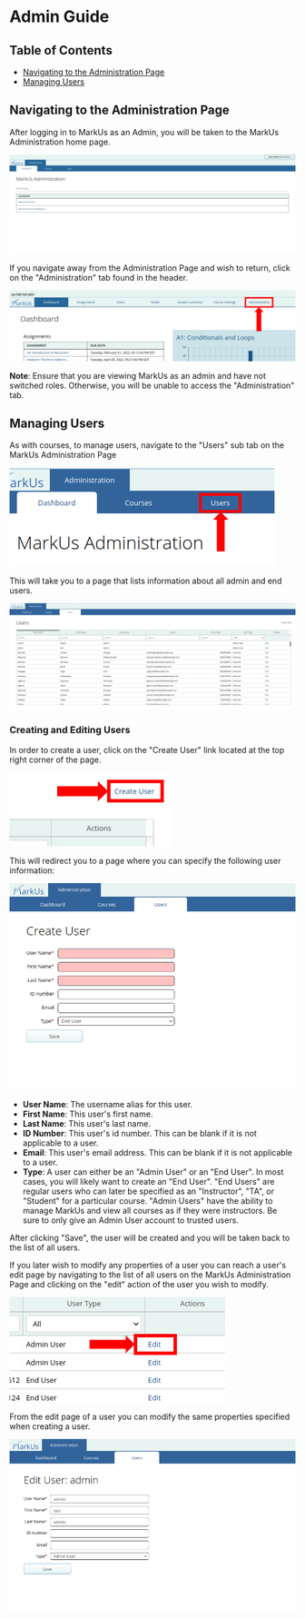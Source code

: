 # Admin Guide

## Table of Contents

- [Navigating to the Administration Page](#navigating-to-the-administration-page)
- [Managing Users](#managing-users)

## Navigating to the Administration Page

After logging in to MarkUs as an Admin, you will be taken to the MarkUs Administration home page.

![Markus Admin Dashboard](images/markus-admin-dashboard.png)

If you navigate away from the Administration Page and wish to return, click on the "Administration" tab found in the header.

![Markus Admin Tab](images/markus-admin-tab.png)

**Note**: Ensure that you are viewing MarkUs as an admin and have not switched roles. Otherwise, you will be unable to access the "Administration" tab.

## Managing Users

As with courses, to manage users, navigate to the "Users" sub tab on the MarkUs Administration Page

![Markus User Tab](images/markus-admin-user-tab.png)

This will take you to a page that lists information about all admin and end users.

![Markus User List](images/markus-admin-users-list.png)

### Creating and Editing Users

In order to create a user, click on the "Create User" link located at the top right corner of the page.

![Markus User New Link](images/markus-admin-user-new-link.png)

This will redirect you to a page where you can specify the following user information:

![Markus User New Page](images/markus-admin-user-new.png)

- **User Name**: The username alias for this user.
- **First Name**: This user's first name.
- **Last Name**: This user's last name.
- **ID Number**: This user's id number. This can be blank if it is not applicable to a user.
- **Email**: This user's email address. This can be blank if it is not applicable to a user.
- **Type**: A user can either be an "Admin User" or an "End User". In most cases, you will likely want to create an "End User". "End Users" are regular users who can later be specified as an "Instructor", "TA", or "Student" for a particular course. "Admin Users" have the ability to manage MarkUs and view all courses as if they were instructors. Be sure to only give an Admin User account to trusted users. 

After clicking "Save", the user will be created and you will be taken back to the list of all users.

If you later wish to modify any properties of a user you can reach a user's edit page by navigating to the list of all users on the MarkUs Administration Page and clicking on the "edit" action of the user you wish to modify.

![Markus User Edit Link](images/markus-admin-user-edit-link.png)

From the edit page of a user you can modify the same properties specified when creating a user.

![Markus User Edit Page](images/markus-admin-user-edit.png)
